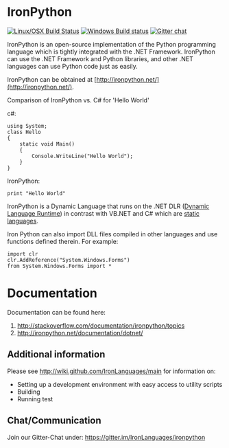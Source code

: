 IronPython
===
[![Linux/OSX Build Status](https://travis-ci.org/IronLanguages/ironpython2.svg?branch=master)](https://travis-ci.org/IronLanguages/ironpython2)
[![Windows Build status](https://ci.appveyor.com/api/projects/status/53h9jt1bym8wunh1?svg=true)](https://ci.appveyor.com/project/AlexEarl/ironpython2)
[![Gitter chat](https://badges.gitter.im/IronLanguages/ironpython.png)](https://gitter.im/IronLanguages/ironpython)

IronPython is an open-source implementation of the Python programming language which is tightly integrated with the .NET Framework. IronPython can use the .NET Framework and Python libraries, and other .NET languages can use Python code just as easily.

IronPython can be obtained at [http://ironpython.net/](http://ironpython.net/).

Comparison of IronPython vs. C# for 'Hello World'

c#:

    using System;
    class Hello
    {
        static void Main() 
        {
            Console.WriteLine("Hello World");
        }
    }

IronPython:

    print "Hello World"

IronPython is a Dynamic Language that runs on the .NET DLR ([Dynamic Language Runtime](http://en.wikipedia.org/wiki/Dynamic_Language_Runtime)) in contrast with VB.NET and C# which are [static languages](http://en.wikipedia.org/wiki/Type_system).


Iron Python can also import DLL files compiled in other languages and use functions defined therein. For example:

    import clr
    clr.AddReference("System.Windows.Forms")
    from System.Windows.Forms import *
    
# Documentation

Documentation can be found here:

1. http://stackoverflow.com/documentation/ironpython/topics
2. http://ironpython.net/documentation/dotnet/


## Additional information

Please see http://wiki.github.com/IronLanguages/main for information on:
- Setting up a development environment with easy access to utility scripts
- Building
- Running test

## Chat/Communication

Join our Gitter-Chat under: https://gitter.im/IronLanguages/ironpython
